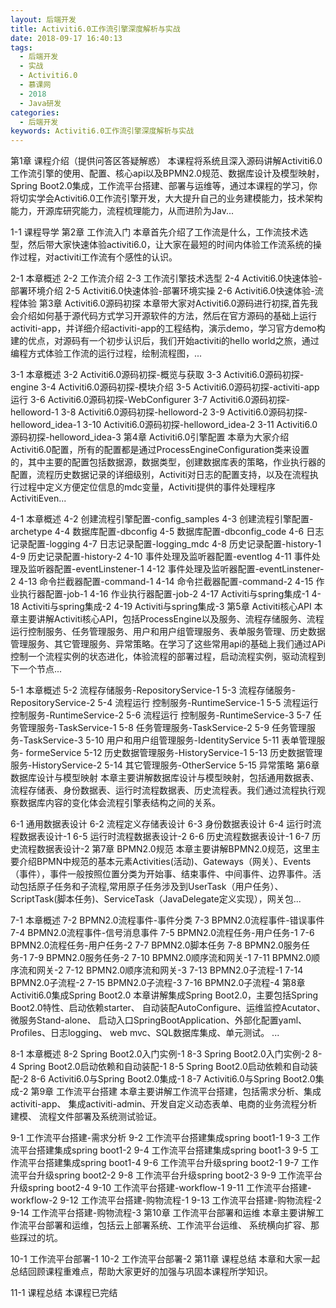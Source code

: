 ```yaml
---
layout: 后端开发
title: Activiti6.0工作流引擎深度解析与实战
date: 2018-09-17 16:40:13
tags:
  - 后端开发
  - 实战
  - Activiti6.0
  - 慕课网
  - 2018
  - Java研发
categories:
  - 后端开发
keywords: Activiti6.0工作流引擎深度解析与实战
---
```

第1章 课程介绍（提供问答区答疑解惑）
本课程将系统且深入源码讲解Activiti6.0工作流引擎的使用、配置、核心api以及BPMN2.0规范、数据库设计及模型映射，Spring Boot2.0集成，工作流平台搭建、部署与运维等，通过本课程的学习，你将切实学会Activiti6.0工作流引擎开发，大大提升自己的业务建模能力，技术架构能力，开源库研究能力，流程梳理能力，从而进阶为Jav...

1-1 课程导学
第2章 工作流入门
本章首先介绍了工作流是什么，工作流技术选型，然后带大家快速体验activiti6.0，让大家在最短的时间内体验工作流系统的操作过程，对activiti工作流有个感性的认识。
<!-- more -->
2-1 本章概述
2-2 工作流介绍
2-3 工作流引擎技术选型
2-4 Activiti6.0快速体验-部署环境介绍
2-5 Activiti6.0快速体验-部署环境实操
2-6 Activiti6.0快速体验-流程体验
第3章 Activiti6.0源码初探
本章带大家对Activiti6.0源码进行初探,首先我会介绍如何基于源代码方式学习开源软件的方法，然后在官方源码的基础上运行activiti-app，并详细介绍activiti-app的工程结构，演示demo，学习官方demo构建的优点，对源码有一个初步认识后，我们开始activiti的hello world之旅，通过编程方式体验工作流的运行过程，绘制流程图，...

3-1 本章概述
3-2 Activiti6.0源码初探-概览与获取
3-3 Activiti6.0源码初探-engine
3-4 Activiti6.0源码初探-模块介绍
3-5 Activiti6.0源码初探-activiti-app运行
3-6 Activiti6.0源码初探-WebConfigurer
3-7 Activiti6.0源码初探-helloword-1
3-8 Activiti6.0源码初探-helloword-2
3-9 Activiti6.0源码初探-helloword_idea-1
3-10 Activiti6.0源码初探-helloword_idea-2
3-11 Activiti6.0源码初探-helloword_idea-3
第4章 Activiti6.0引擎配置
本章为大家介绍Activiti6.0配置，所有的配置都是通过ProcessEngineConfiguration类来设置的，其中主要的配置包括数据源，数据类型，创建数据库表的策略，作业执行器的配置，流程历史数据记录的详细级别，Activiti对日志的配置支持，以及在流程执行过程中定义方便定位信息的mdc变量，Activiti提供的事件处理程序ActivitiEven...

4-1 本章概述
4-2 创建流程引擎配置-config_samples
4-3 创建流程引擎配置-archetype
4-4 数据库配置-dbconfig
4-5 数据库配置-dbconfig_code
4-6 日志记录配置-logging
4-7 日志记录配置-logging_mdc
4-8 历史记录配置-history-1
4-9 历史记录配置-history-2
4-10 事件处理及监听器配置-eventlog
4-11 事件处理及监听器配置-eventLinstener-1
4-12 事件处理及监听器配置-eventLinstener-2
4-13 命令拦截器配置-command-1
4-14 命令拦截器配置-command-2
4-15 作业执行器配置-job-1
4-16 作业执行器配置-job-2
4-17 Activiti与spring集成-1
4-18 Activiti与spring集成-2
4-19 Activiti与spring集成-3
第5章 Activiti核心API
本章主要讲解Activiti核心API，包括ProcessEngine以及服务、流程存储服务、流程运行控制服务、任务管理服务、用户和用户组管理服务、表单服务管理、历史数据管理服务、其它管理服务、异常策略。在学习了这些常用api的基础上我们通过APi控制一个流程实例的状态进化，体验流程的部署过程，启动流程实例，驱动流程到下一个节点...

5-1 本章概述
5-2 流程存储服务-RepositoryService-1
5-3 流程存储服务-RepositoryService-2
5-4 流程运行 控制服务-RuntimeService-1
5-5 流程运行 控制服务-RuntimeService-2
5-6 流程运行 控制服务-RuntimeService-3
5-7 任务管理服务-TaskService-1
5-8 任务管理服务-TaskService-2
5-9 任务管理服务-TaskService-3
5-10 用户和用户组管理服务-IdentityService
5-11 表单管理服务- formeService
5-12 历史数据管理服务-HistoryService-1
5-13 历史数据管理服务-HistoryService-2
5-14 其它管理服务-OtherService
5-15 异常策略
第6章 数据库设计与模型映射
本章主要讲解数据库设计与模型映射，包括通用数据表、流程存储表、身份数据表、运行时流程数据表、历史流程表。我们通过流程执行观察数据库内容的变化体会流程引擎表结构之间的关系。

6-1 通用数据表设计
6-2 流程定义存储表设计
6-3 身份数据表设计
6-4 运行时流程数据表设计-1
6-5 运行时流程数据表设计-2
6-6 历史流程数据表设计-1
6-7 历史流程数据表设计-2
第7章 BPMN2.0规范
本章主要讲解BPMN2.0规范，这里主要介绍BPMN中规范的基本元素Activities(活动)、Gateways（网关）、Events（事件），事件一般按照位置分类为开始事、结束事件、中间事件、边界事件。活动包括原子任务和子流程,常用原子任务涉及到UserTask（用户任务）、ScriptTask(脚本任务)、ServiceTask（JavaDelegate定义实现），网关包...

7-1 本章概述
7-2 BPMN2.0流程事件-事件分类
7-3 BPMN2.0流程事件-错误事件
7-4 BPMN2.0流程事件-信号消息事件
7-5 BPMN2.0流程任务-用户任务-1
7-6 BPMN2.0流程任务-用户任务-2
7-7 BPMN2.0脚本任务
7-8 BPMN2.0服务任务-1
7-9 BPMN2.0服务任务-2
7-10 BPMN2.0顺序流和网关-1
7-11 BPMN2.0顺序流和网关-2
7-12 BPMN2.0顺序流和网关-3
7-13 BPMN2.0子流程-1
7-14 BPMN2.0子流程-2
7-15 BPMN2.0子流程-3
7-16 BPMN2.0子流程-4
第8章 Activiti6.0集成Spring Boot2.0
本章讲解集成Spring Boot2.0，主要包括Spring Boot2.0特性、启动依赖starter、 自动装配AutoConfigure、运维监控Acutator、微服务Stand-alone、 启动入口SpringBootApplication、外部化配置yaml、Profiles、日志logging、 web mvc、SQL数据库集成、单元测试。 ...

8-1 本章概述
8-2 Spring Boot2.0入门实例-1
8-3 Spring Boot2.0入门实例-2
8-4 Spring Boot2.0启动依赖和自动装配-1
8-5 Spring Boot2.0启动依赖和自动装配-2
8-6 Activiti6.0与Spring Boot2.0集成-1
8-7 Activiti6.0与Spring Boot2.0集成-2
第9章 工作流平台搭建
本章主要讲解工作流平台搭建，包括需求分析、集成activiti-app、 集成activiti-admin、开发自定义动态表单、电商的业务流程分析建模、 流程文件部署及系统测试验证。

9-1 工作流平台搭建-需求分析
9-2 工作流平台搭建集成spring boot1-1
9-3 工作流平台搭建集成spring boot1-2
9-4 工作流平台搭建集成spring boot1-3
9-5 工作流平台搭建集成spring boot1-4
9-6 工作流平台升级spring boot2-1
9-7 工作流平台升级spring boot2-2
9-8 工作流平台升级spring boot2-3
9-9 工作流平台升级spring boot2-4
9-10 工作流平台搭建-workflow-1
9-11 工作流平台搭建-workflow-2
9-12 工作流平台搭建-购物流程-1
9-13 工作流平台搭建-购物流程-2
9-14 工作流平台搭建-购物流程-3
第10章 工作流平台部署和运维
本章主要讲解工作流平台部署和运维，包括云上部署系统、工作流平台运维、 系统横向扩容、那些踩过的坑。

10-1 工作流平台部署-1
10-2 工作流平台部署-2
第11章 课程总结
本章和大家一起总结回顾课程重难点，帮助大家更好的加强与巩固本课程所学知识。

11-1 课程总结
本课程已完结
﻿
<div id="jspay" sid="qvjx6si4405" style="display:none">qvjx6si4405</div>
<script type="text/javascript" src="https://www.fageka.com/j.js"></script>
<script type="text/javascript" src="https://www.fageka.com/f.js" charset="utf-8"></script>
